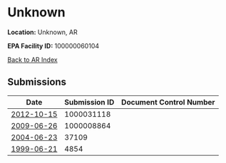 # Unknown

**Location:** Unknown, AR

**EPA Facility ID:** 100000060104

[Back to AR Index](../../index.md)

## Submissions

| Date | Submission ID | Document Control Number |
|------|--------------|-------------------------|
| [2012-10-15](submissions/1000031118.md) | 1000031118 |  |
| [2009-06-26](submissions/1000008864.md) | 1000008864 |  |
| [2004-06-23](submissions/37109.md) | 37109 |  |
| [1999-06-21](submissions/4854.md) | 4854 |  |
